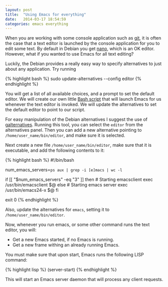 ```yaml
---
layout: post
title:  "Using Emacs for everything"
date:   2014-03-17 18:54:59
categories: emacs everything
---
```


When you are working with some console application such as [git](http://git-scm.com), it is often
the case that a text editor is launched by the console application for you to edit some text. By
default in Debian you get [nano](http://www.nano-editor.org), which is an OK editor. However,
what if you wanted to use Emacs for all text editing?

Luckily, the Debian provides a really easy way to specify alternatives to just about any application.
Try running

{% highlight bash %}
sudo update-alternatives --config editor
{% endhighlight %}

You will get a list of all available choices, and a prompt to set the default editor. We will create
our own little [Bash script](http://en.wikipedia.org/wiki/Bash_%28Unix_shell%29) that will launch
Emacs for us whenever the text editor is invoked. We will update the alternatives to set the default
editor to point to our script.

For easy manipulation of the Debian alternatives I suggest the use of
[galternatives](https://packages.debian.org/wheezy/galternatives). Running this tool, you can select
the `editor` from the alternatives panel. Then you can add a new alternative pointing to
`/home/user_name/bin/editor`, and make sure it is selected.

Next create a new file `/home/user_name/bin/editor`, make sure that it is executable, and add the
following contents to it:

{% highlight bash %}
#!/bin/bash

num_emacs_servers=`ps aux | grep -i [e]macs | wc -l`

if [[ "$num_emacs_servers" -eq "3" ]]
then
    # Starting emacsclient
    exec /usr/bin/emacsclient $@
else
    # Starting emacs server
    exec /usr/bin/emacs24-x $@
fi

exit 0
{% endhighlight %}

Also, update the alternatives for `emacs`, setting it to `/home/user_name/bin/editor`.

Now, whenever you run emacs, or some other command runs the text editor, you will:

- Get a new Emacs started, if no Emacs is running.
- Get a new frame withing an already running Emacs.

You must make sure that upon start, Emacs runs the following LISP command:

{% highlight lisp %}
(server-start)
{% endhighlight %}

This will start an Emacs server daemon that will process any client requests.
